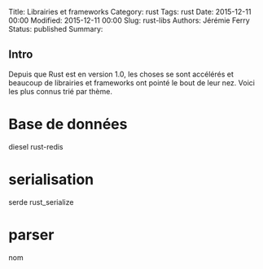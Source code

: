 Title: Librairies et frameworks
Category: rust
Tags: rust
Date: 2015-12-11 00:00
Modified: 2015-12-11 00:00
Slug: rust-libs
Authors: Jérémie Ferry
Status: published
Summary:

## Intro

Depuis que Rust est en version 1.0, les choses se sont accélérés et beaucoup de librairies et frameworks ont pointé le bout de leur nez.
Voici les plus connus trié par thème.

# Base de données

diesel
rust-redis

# serialisation

serde
rust_serialize

# parser

nom

